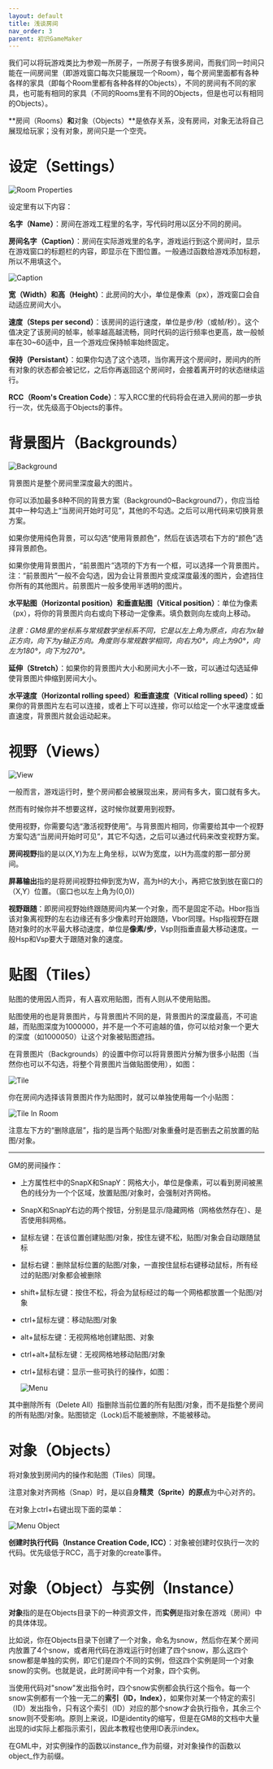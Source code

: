 ```yaml
---
layout: default
title: 浅谈房间
nav_order: 3
parent: 初识GameMaker
---
```


我们可以将玩游戏类比为参观一所房子，一所房子有很多房间，而我们同一时间只能在一间房间里（即游戏窗口每次只能展现一个Room），每个房间里面都有各种各样的家具（即每个Room里都有各种各样的Objects），不同的房间有不同的家具，也可能有相同的家具（不同的Rooms里有不同的Objects，但是也可以有相同的Objects）。

**房间（Rooms）**和**对象（Objects）**是依存关系，没有房间，对象无法将自己展现给玩家；没有对象，房间只是一个空壳。

# 设定（Settings）

![Room Properties](/assets/images/start/room_properties.png)

设定里有以下内容：

**名字（Name）**：房间在游戏工程里的名字，写代码时用以区分不同的房间。

**房间名字（Caption）**：房间在实际游戏里的名字，游戏运行到这个房间时，显示在游戏窗口的标题栏的内容，即显示在下图位置。一般通过函数给游戏添加标题，所以不用填这个。

![Caption](/assets/images/start/caption.png)

**宽（Width）**和**高（Height）**：此房间的大小，单位是像素（px），游戏窗口会自动适应房间大小。

**速度（Steps per second）**：该房间的运行速度，单位是步/秒（或帧/秒）。这个值决定了该房间的帧率，帧率越高越流畅，同时代码的运行频率也更高，故一般帧率在30~60适中，且一个游戏应保持帧率始终固定。

**保持（Persistant）**：如果你勾选了这个选项，当你离开这个房间时，房间内的所有对象的状态都会被记忆，之后你再返回这个房间时，会接着离开时的状态继续运行。

**RCC（Room\'s Creation Code）**：写入RCC里的代码将会在进入房间的那一步执行一次，优先级高于Objects的事件。

# 背景图片（Backgrounds）

![Background](/assets/images/start/background.png)

背景图片是整个房间里深度最大的图片。

你可以添加最多8种不同的背景方案（Background0~Background7），你应当给其中一种勾选上“当房间开始时可见”，其他的不勾选。之后可以用代码来切换背景方案。

如果你使用纯色背景，可以勾选“使用背景颜色”，然后在该选项右下方的“颜色”选择背景颜色。

如果你使用背景图片，“前景图片”选项的下方有一个框，可以选择一个背景图片。注：“前景图片”一般不会勾选，因为会让背景图片变成深度最浅的图片，会遮挡住你所有的其他图片。前景图片一般多使用半透明的图片。

**水平贴图（Horizontal position）**和**垂直贴图（Vitical position）**：单位为像素（px），将你的背景图片向右或向下移动一定像素。填负数则向左或向上移动。

*注意：GM8里的坐标系与常规数学坐标系不同，它是以左上角为原点，向右为x轴正方向，向下为y轴正方向。角度则与常规数学相同，向右为0°，向上为90°，向左为180°，向下为270°。*

**延伸（Stretch）**：如果你的背景图片大小和房间大小不一致，可以通过勾选延伸使背景图片伸缩到房间大小。

**水平速度（Horizontal rolling speed）**和**垂直速度（Vitical rolling speed）**：如果你的背景图片左右可以连接，或者上下可以连接，你可以给定一个水平速度或垂直速度，背景图片就会运动起来。

# 视野（Views）

![View](/assets/images/start/view.png)

一般而言，游戏运行时，整个房间都会被展现出来，房间有多大，窗口就有多大。

然而有时候你并不想要这样，这时候你就要用到视野。

使用视野，你需要勾选“激活视野使用”。与背景图片相同，你需要给其中一个视野方案勾选“当房间开始时可见”，其它不勾选，之后可以通过代码来改变视野方案。

**房间视野**指的是以(X,Y)为左上角坐标，以W为宽度，以H为高度的那一部分房间。

**屏幕输出**指的是将房间视野拉伸到宽为W，高为H的大小，再把它放到放在窗口的（X,Y）位置。（窗口也以左上角为(0,0)）

**视野跟随**：即房间视野始终跟随房间内某一个对象，而不是固定不动。Hbor指当该对象离视野的左右边缘还有多少像素时开始跟随，Vbor同理。Hsp指视野在跟随对象时的水平最大移动速度，单位是**像素/步**，Vsp则指垂直最大移动速度。一般Hsp和Vsp要大于跟随对象的速度。

# 贴图（Tiles）

贴图的使用因人而异，有人喜欢用贴图，而有人则从不使用贴图。

贴图使用的也是背景图片，与背景图片不同的是，背景图片的深度最高，不可逾越，而贴图深度为1000000，并不是一个不可逾越的值，你可以给对象一个更大的深度（如1000050）让这个对象被贴图遮挡。

在背景图片（Backgrounds）的设置中你可以将背景图片分解为很多小贴图（当然你也可以不勾选，将整个背景图片当做贴图使用），如图：

![Tile](/assets/images/start/tile.png)

你在房间内选择该背景图片作为贴图时，就可以单独使用每一个小贴图：

![Tile In Room](/assets/images/start/tile_in_room.png)

注意左下方的“删除底层”，指的是当两个贴图/对象重叠时是否删去之前放置的贴图/对象。

---

 GM的房间操作：
* 上方属性栏中的SnapX和SnapY：网格大小，单位是像素，可以看到房间被黑色的线分为一个个区域，放置贴图/对象时，会强制对齐网格。
* SnapX和SnapY右边的两个按钮，分别是显示/隐藏网格（网格依然存在）、是否使用斜网格。
* 鼠标左键：在该位置创建贴图/对象，按住左键不松，贴图/对象会自动跟随鼠标
* 鼠标右键：删除鼠标位置的贴图/对象，一直按住鼠标右键移动鼠标，所有经过的贴图/对象都会被删除
* shift+鼠标左键：按住不松，将会为鼠标经过的每一个网格都放置一个贴图/对象
* ctrl+鼠标左键：移动贴图/对象
* alt+鼠标左键：无视网格地创建贴图、对象
* ctrl+alt+鼠标左键：无视网格地移动贴图/对象
* ctrl+鼠标右键：显示一些可执行的操作，如图：

    ![Menu](/assets/images/start/menu.jpg)

其中删除所有（Delete All）指删除当前位置的所有贴图/对象，而不是指整个房间的所有贴图/对象。贴图锁定（Lock)后不能被删除，不能被移动。

# 对象（Objects）

将对象放到房间内的操作和贴图（Tiles）同理。

注意对象对齐网格（Snap）时，是以自身**精灵（Sprite）的原点**为中心对齐的。

在对象上ctrl+右键出现下面的菜单：

![Menu Object](/assets/images/start/menu_object.jpg)

**创建时执行代码（Instance Creation Code, ICC）**：对象被创建时仅执行一次的代码。优先级低于RCC，高于对象的create事件。

# 对象（Object）与实例（Instance）

**对象**指的是在Objects目录下的一种资源文件，而**实例**是指对象在游戏（房间）中的具体体现。

比如说，你在Objects目录下创建了一个对象，命名为snow，然后你在某个房间内放置了4个snow，或者用代码在游戏运行时创建了四个snow，那么这四个snow都是单独的实例，即它们是四个不同的实例，但这四个实例是同一个对象snow的实例。也就是说，此时房间中有一个对象，四个实例。

当使用代码对"snow"发出指令时，四个snow实例都会执行这个指令。每一个snow实例都有一个独一无二的**索引（ID，Index）**，如果你对某一个特定的索引（ID）发出指令，只有这个索引（ID）对应的那个snow才会执行指令，其余三个snow则不受影响。原则上来说，ID是identity的缩写，但是在GM8的文档中大量出现的id实际上都指示索引，因此本教程也使用ID表示index。

在GML中，对实例操作的函数以instance_作为前缀，对对象操作的函数以object_作为前缀。
